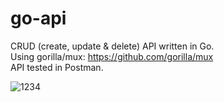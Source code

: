 # go-api
CRUD (create, update &amp; delete) API written in Go. <br>
Using gorilla/mux: https://github.com/gorilla/mux <br>
API tested in Postman.

![1234](https://user-images.githubusercontent.com/44801711/185844283-10671a4a-c4f4-498a-a070-b0dc50cc4460.png)
